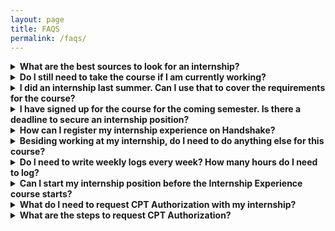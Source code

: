 ```yaml
---
layout: page
title: FAQS
permalink: /faqs/
---
```


<details>
<summary><b>What are the best sources to look for an internship?</b></summary>
<p>Students are encouraged to start their search on Handshake as most of the employers who posted their jobs are looking for UNH students. Students can also apply for jobs through the website of the company/organization they are interested in, or through job websites such as <a href="https://www.linkedin.com">LinkedIn</a>, <a href="https://www.indeed.com">Indeed</a> and <a href="https://hired.com/">Hired</a>. Do attend internship fair on both Manchester and Durham campus, and also speak with family, friends, and faculty.

<!--- please fill in the URL of the job websites --->

</p>

<p>
<a href="https://manchester.unh.edu/careers/career-professional-success">Career and Professional Success office</a> can help you with resume writing, interview coaching and other career advices.
</p>
</details>

<details>
<summary><b>Do I still need to take the course if I am currently working?</b></summary>
<p>Yes, you do. Even if you are currently working or have worked in the past, you will still need to take the Internship Experience course as a degree requirement. However, you don't need to take another internship position if you are currently working in the field. You may use the applied research option to fulfill the course requirements. Please contact the course instructor for more details.
</p>
</details>

<details>
<summary><b>I did an internship last summer. Can I use that to cover the requirements for the course?</b></summary>
<p>Unfortunately, you can not use a past internship job to fulfill the course requirements. You must hold your internship position and work the required number of hours WHILE you are registered in the Internship Experience course.
</p>
</details>


<details>
<summary><b>I have signed up for the course for the coming semester. Is there a deadline to secure an internship position? </b></summary>
<p>Yes, you do. You need secure an internship position AND to complete all required paperwork through Handshake by the end of the second Friday of the semester. You will be removed from the Internship Experience course automatically after this deadline.
</p>
</details>


<details>
<summary><b>How can I register my internship experience on Handshake?</b></summary>
<p>It is mandatory for the student to register internship experience on Handshake to receive credits for this course. To do this follow these steps:
  <ul>
    <li>Login to <a href="https://joinhandshake.com/">Handshake</a></li>
    <li>On top right corner, under Career Center go to Experiences</li>
    <li>Click on "Request an Experience" and fill the form</li>
    <li>Your internship experience has to be approved by your site supervisor and your course instructor</li>
    <li>Make sure to include at least three learning objectives</li>
  </ul>
  If you have any questions related to registering your internship experience on handshake, please contact Ms. Maggie Wells (M.Wells@unh.edu) at the <a href="https://manchester.unh.edu/careers/career-professional-success">Career and Professional Success office</a>.
</p>
</details>


<details>
<summary><b>Besiding working at my internship, do I need to do anything else for this course?</b></summary>
<p>Yes, you have to complete the following requirements in order to earn the credit.
  <ul>
  <li>Attend every scheduled class meetings</li>
  <li>Submit weekly logs</li>
  <li>Complete a final internship report</li>
  <li>Give progress presentations during the class</li>
  </ul>

  Please check the specific course syllabus for meeting dates and other details.
</p>
</details>

<details>
<summary><b>Do I need to write weekly logs every week? How many hours do I need to log?</b></summary>
<p>Weekly logs are due on Sunday at 11:59 pm of every week you worked at your internship until you complete the hours at your internship necessary for gaining the required credit hours.
</p>
<p>
One credit hour is roughly equally to 40 hours of internship work. For example, if you are enrolled in 3 credit hours of Internship Experience class then you have to complete 120 hours of internship.  You don't have to submit more weekly logs after you reach the total hours required based on your registered credits. Also, you don't need to submit any logs for the weeks you have not worked. </p>
</details>


<details>
<summary><b>Can I start my internship position before the Internship Experience course starts?</b></summary>
<p>Yes. You may start your internship before the course starts, but you can count only up to 20% of the hours toward the total internship hours required, providing that you will complete the remaining hours during the same semester.
</p>
</details>

<details>
<summary><b>What do I need to request CPT Authorization with my internship?</b></summary>
<p>
To request CPT Authorization you will need the following items:
    <ul>
    <li>internship job description or job posting</li>
    <li>internship offer letter</li>
    <li>proof of your course registration (a screen shot of your registration in the Internship course will suffice as long as your name or UNH student ID number is visible)</li>
    </ul>
<b>Important Notes:</b>
    <ol>
    <li>The internship offer letter must include your specific dates of employment.  For example, if you are working for the duration of the Fall 2019 semester, the dates you are eligible to work between are 8/26/2019 and 12/20/2019.</li>
    <li>CPT authorization coincides with the semester dates.  Employment cannot begin until the first day of the semester (usually around January 20th), therefore, there will be a 4 week period of time (approximately) that you cannot work in between semesters.</li>
    <li>You should discuss CPT with Rousseau, Christine <Christine.Rousseau@unh.edu></li>
    </ol>
For the semester if it becomes an option.  Federal regulations limit the amount of CPT a student can use during their degree program in order to still be eligible for post-completion OPT.
</p>
</details>

<details>
<summary><b>What are the steps to request CPT Authorization?</b></summary>
<p>
To request CPT Authorization, please follow these steps:
<ul>
<li>Meet with the Internship Advisor Professor Karen Jin <karen.jin@unh.edu> prior to submitting the OISS eForm.</li>
<li>Login to <a href="https://www.unh.edu/global/eoiss-online-services">eOISS</a></li>
<li>Under F-1 Practical Training, choose “CPT Authorization Form”.</li>
<li>Complete the form and upload a letter from your employer describing your job title, responsibilities, place of employment, start/end dates and the number of hours you will work per week.</li>
<li>Upload proof of registration for the internship class (a screen print of your registration will suffice).
After you submit the eForm, the Internship Advisor will receive an automated email from OISS requesting their approval for your CPT.</li>
<li>Once the Internship Advisor has approved your request, OISS will issue your new I-20.</li>
<li>An OISS Advisor must issue your I-20 before you can begin employment.  Please submit the eForm and supporting documentation 7-10 days in advance of your start date.</li>
</ul>
</p>
</details>
